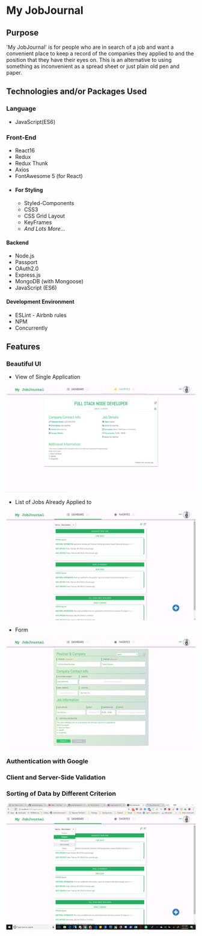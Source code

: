 # My JobJournal

## Purpose

'My JobJournal' is for people who are in search of a job and want a convenient place to keep a record of the companies they applied to and the position that they have their eyes on. This is an alternative to using something as inconvenient as a spread sheet or just plain old pen and paper.

## Technologies and/or Packages Used

### Language
* JavaScript(ES6)

### Front-End

* React16
* Redux
* Redux Thunk
* Axios
* FontAwesome 5 (for React)
* #### For Styling
  * Styled-Components
  * CSS3
  * CSS Grid Layout
  * KeyFrames
  * _And Lots More_...

#### Backend

* Node.js
* Passport
* OAuth2.0
* Express.js
* MongoDB (with Mongoose)
* JavaScript (ES6)

#### Development Environment

* ESLint - Airbnb rules
* NPM
* Concurrently

## Features

### Beautiful UI

* View of Single Application

![View of Single Application](./images_for_readme/job_view.png)

* List of Jobs Already Applied to

![List of Jobs Already Applied to](./images_for_readme/list.png)

* Form

![Form](./images_for_readme/form.png)

### Authentication with Google

### Client and Server-Side Validation

### Sorting of Data by Different Criterion

![Sorting of Data by Different Criterion](./images_for_readme/sort.png)

